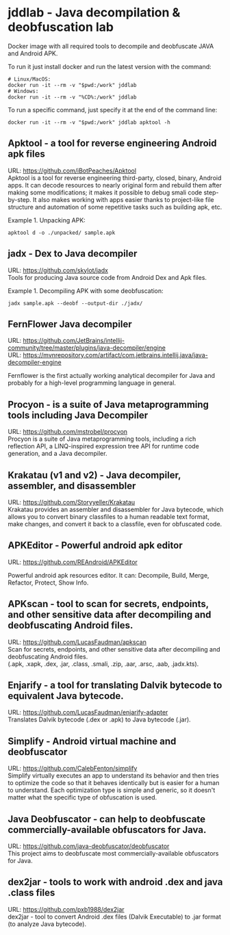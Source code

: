 # jddlab - Java decompilation & deobfuscation lab

Docker image with all required tools to decompile and deobfuscate JAVA and Android APK.  

To run it just install docker and run the latest version with the command:
```
# Linux/MacOS:
docker run -it --rm -v "$pwd:/work" jddlab
# Windows:
docker run -it --rm -v "%CD%:/work" jddlab
```

To run a specific command, just specify it at the end of the command line:
```
docker run -it --rm -v "$pwd:/work" jddlab apktool -h
```

## Apktool - a tool for reverse engineering Android apk files

URL: https://github.com/iBotPeaches/Apktool  
Apktool is a tool for reverse engineering third-party, closed, binary, Android apps.
It can decode resources to nearly original form and rebuild them after making some modifications; it makes it possible to debug smali code step-by-step.
It also makes working with apps easier thanks to project-like file structure and automation of some repetitive tasks such as building apk, etc.

Example 1. Unpacking APK:
```
apktool d -o ./unpacked/ sample.apk
```

## jadx - Dex to Java decompiler

URL: https://github.com/skylot/jadx  
Tools for producing Java source code from Android Dex and Apk files.

Example 1. Decompiling APK with some deobfuscation:
```
jadx sample.apk --deobf --output-dir ./jadx/
```

## FernFlower Java decompiler

URL: https://github.com/JetBrains/intellij-community/tree/master/plugins/java-decompiler/engine  
URL: https://mvnrepository.com/artifact/com.jetbrains.intellij.java/java-decompiler-engine  

Fernflower is the first actually working analytical decompiler for Java and probably for a high-level programming language in general.

## Procyon - is a suite of Java metaprogramming tools including Java Decompiler

URL: https://github.com/mstrobel/procyon  
Procyon is a suite of Java metaprogramming tools, including a rich reflection API, a LINQ-inspired expression tree API for runtime code generation, and a Java decompiler.

## Krakatau (v1 and v2) - Java decompiler, assembler, and disassembler

URL: https://github.com/Storyyeller/Krakatau  
Krakatau provides an assembler and disassembler for Java bytecode, which allows you to convert binary classfiles to a human readable text format, make changes, and convert it back to a classfile, even for obfuscated code.

## APKEditor - Powerful android apk editor

URL: https://github.com/REAndroid/APKEditor  

Powerful android apk resources editor. 
It can: Decompile, Build, Merge, Refactor, Protect, Show Info.

## APKscan - tool to scan for secrets, endpoints, and other sensitive data after decompiling and deobfuscating Android files.

URL: https://github.com/LucasFaudman/apkscan  
Scan for secrets, endpoints, and other sensitive data after decompiling and deobfuscating Android files.  
(.apk, .xapk, .dex, .jar, .class, .smali, .zip, .aar, .arsc, .aab, .jadx.kts).

## Enjarify - a tool for translating Dalvik bytecode to equivalent Java bytecode.

URL: https://github.com/LucasFaudman/enjarify-adapter  
Translates Dalvik bytecode (.dex or .apk) to Java bytecode (.jar).

## Simplify - Android virtual machine and deobfuscator

URL: https://github.com/CalebFenton/simplify  
Simplify virtually executes an app to understand its behavior and then tries to optimize the code so that it behaves 
identically but is easier for a human to understand. Each optimization type is simple and generic, so it doesn't 
matter what the specific type of obfuscation is used.

## Java Deobfuscator - can help to deobfuscate commercially-available obfuscators for Java.

URL: https://github.com/java-deobfuscator/deobfuscator  
This project aims to deobfuscate most commercially-available obfuscators for Java.

## dex2jar - tools to work with android .dex and java .class files

URL: https://github.com/pxb1988/dex2jar  
dex2jar - tool to convert Android .dex files (Dalvik Executable) to .jar format (to analyze Java bytecode).
